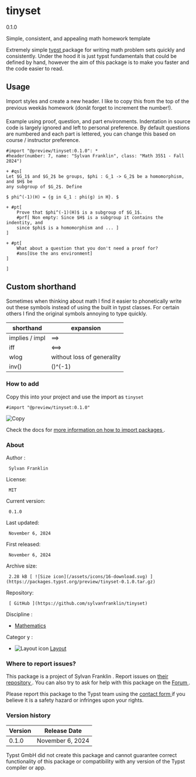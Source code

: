#  tinyset

0.1.0

Simple, consistent, and appealing math homework template

Extremely simple [ typst ](https://github.com/typst/typst) package for writing
math problem sets quickly and consistently. Under the hood it is just typst
fundamentals that could be defined by hand, however the aim of this package is
to make you faster and the code easier to read.

##  Usage

Import styles and create a new header. I like to copy this from the top of the
previous weekâs homework (donât forget to increment the number!).

Example using proof, question, and part environments. Indentation in source
code is largely ignored and left to personal preference. By default questions
are numbered and each part is lettered, you can change this based on course /
instructor preference.

    
    
    #import "@preview/tinyset:0.1.0": *
    #header(number: 7, name: "Sylvan Franklin", class: "Math 3551 - Fall 2024")
    
    + #qs[
    Let $G_1$ and $G_2$ be groups, $phi : G_1 -> G_2$ be a homomorphism, and $H$ be
    any subgroup of $G_2$. Define
    
    $ phi^(-1)(H) = {g in G_1 : phi(g) in H}. $
    
    + #pt[ 
        Prove that $phi^(-1)(H)$ is a subgroup of $G_1$.
        #prf[ Non empty: Since $H$ is a subgroup it contains the indentity, and
        since $phi$ is a homomorphism and ... ]
    ]
    
    + #pt[ 
        What about a question that you don't need a proof for?
        #ans[Use the ans environment]
    ]
    
    ]
    
    

##  Custom shorthand

Sometimes when thinking about math I find it easier to phonetically write out
these symbols instead of using the built in typst classes. For certain others
I find the original symbols annoying to type quickly.

shorthand  |  expansion   
---|---  
implies / impl  |  ==>  
iff  |  <==>  
wlog  |  without loss of generality   
inv()  |  ()^(-1)   
  
###  How to add

Copy this into your project and use the import as  ` tinyset `

    
    
    #import "@preview/tinyset:0.1.0"

![Copy](/assets/icons/16-copy.svg)

Check the docs for  [ more information on how to import packages
](https://typst.app/docs/reference/scripting/#packages) .

###  About

Author  :

     Sylvan Franklin 
License:

     MIT 
Current version:

     0.1.0 
Last updated:

     November 6, 2024 
First released:

     November 6, 2024 
Archive size:

     2.28 kB [ ![Size icon](/assets/icons/16-download.svg) ](https://packages.typst.org/preview/tinyset-0.1.0.tar.gz)
Repository:

     [ GitHub ](https://github.com/sylvanfranklin/tinyset)
Discipline  :

    

  * [ Mathematics ](https://typst.app/universe/search/?discipline=mathematics)

Categor  y  :

    

  * ![Layout icon](/assets/icons/16-layout.svg) [ Layout ](https://typst.app/universe/search/?category=layout)

###  Where to report issues?

This  package  is a project of  Sylvan Franklin  .  Report issues on  [ their
repository ](https://github.com/sylvanfranklin/tinyset) .  You can also try to
ask for help with this  package  on the  [ Forum ](https://forum.typst.app) .

Please report this  package  to the Typst team using the  [ contact form
](https://typst.app/contact) if you believe it is a safety hazard or infringes
upon your rights.

###  Version history

Version  |  Release Date   
---|---  
0.1.0  |  November 6, 2024   
  
Typst GmbH did not create this  package  and cannot guarantee correct
functionality of this  package  or compatibility with any version of the Typst
compiler or app.


